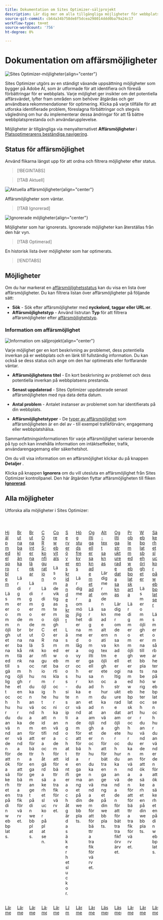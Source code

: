 ```yaml
---
title: Dokumentation om Sites Optimizer-säljprojekt
description: Lär dig mer om alla tillgängliga möjligheter för webbplatsoptimering och hur du använder dem för att förbättra webbplatsens prestanda.
source-git-commit: cb64a34b758de8f5dcea298014ddd0ba79a24c17
workflow-type: tm+mt
source-wordcount: '756'
ht-degree: 0%

---
```



# Dokumentation om affärsmöjligheter

![Sites Optimizer-möjligheter](./assets/overview/hero.png){align="center"}


Sites Optimizer utgörs av en ständigt växande uppsättning möjligheter som bygger på Adobe AI, som är utformade för att identifiera och föreslå förbättringar för er webbplats. Varje möjlighet ger insikter om det potentiella affärsvärdet, lyfter fram områden som behöver åtgärdas och ger användbara rekommendationer för optimering. Klicka på varje tillfälle för att utforska identifierade problem, föreslagna förbättringar och stegvis vägledning om hur du implementerar dessa ändringar för att få bättre webbplatsprestanda och användarupplevelse.

Möjligheter är tillgängliga via menyalternativet **Affärsmöjligheter** i [Platsoptimerarens beständiga navigering](/help/documentation/basics.md#navigation).

## Status för affärsmöjlighet

Använd flikarna längst upp för att ordna och filtrera möjligheter efter status.

>[!BEGINTABS]

>[!TAB Aktuell]

![Aktuella affärsmöjligheter](./assets/overview/current.png){align="center"}

Affärsmöjligheter som väntar.

>[!TAB Ignorerad]

![Ignorerade möjligheter](./assets/overview/ignored.png){align="center"}

Möjligheter som har ignorerats. Ignorerade möjligheter kan återställas från den här vyn.

>[!TAB Optimerad]

En historisk lista över möjligheter som har optimerats.

>[!ENDTABS]

## Möjligheter

Om du har markerat en [affärsmöjlighetsstatus](#opportunity-status) kan du visa en lista över affärsmöjligheter. Du kan filtrera listan över affärsmöjligheter på följande sätt:

* **Sök** - Sök efter affärsmöjligheter med **nyckelord, taggar eller URL:er**.
* **Affärsmöjlighetstyp** - Använd listrutan **Typ** för att filtrera affärsmöjligheter efter [affärsmöjlighetstyp](/help/opportunity-types/overview.md).

### Information om affärsmöjlighet

![Information om säljprojekt](/help/documentation/opportunities/assets/overview/opportunity-details.png){align="center"}

Varje möjlighet ger en kort beskrivning av problemet, dess potentiella inverkan på er webbplats och en länk till fullständig information. Du kan också se dess status och ange om den har optimerats eller fortfarande väntar.

* **Affärsmöjlighetens titel** - En kort beskrivning av problemet och dess potentiella inverkan på webbplatsens prestanda.
* **Senast uppdaterad** - Sites Optimizer uppdaterade senast affärsmöjligheten med nya data detta datum.

* **Antal problem** - Antalet instanser av problemet som har identifierats på din webbplats.
* **Affärsmöjlighetstyper** - De [typer av affärsmöjlighet](/help/opportunity-types/overview.md) som affärsmöjligheten är en del av - till exempel trafikförvärv, engagemang eller webbplatshälsa.

Sammanfattningsinformationen för varje affärsmöjlighet varierar beroende på typ och kan innehålla information om intäktseffekter, trafik, användarengagemang eller säkerhetshot.

Om du vill visa information om en affärsmöjlighet klickar du på knappen **Detaljer** .

Klicka på knappen **Ignorera** om du vill utesluta en affärsmöjlighet från Sites Optimizer kontrollpanel.  Den här åtgärden flyttar affärsmöjligheten till fliken [**Ignorerad**](#opportunity-status).

## Alla möjligheter

Utforska alla möjligheter i Sites Optimizer:

<!-- CARDS

* ./accessibility-issues.md
  {title=Accessibility issues}
  {image=../../assets/common/card-arrows.png} 
* ./broken-backlinks.md
  {title=Broken backlinks}
  {image=../../assets/common/card-arrows.png}
* ./broken-internal-links.md
  {title=Broken internal links}
  {image=../../assets/common/card-link.png}
* ./cors-configuration.md
  {title=CORS configuration}
  {image=../../assets/common/card-code.png}
* ./core-web-vitals.md
  {title=Core web vitals}
  {image=../../assets/common/card-performance.png}
* ./cross-site-scripting.md
  {title=Cross-site scripting}
  {image=../../assets/common/card-code.png}
* ./high-bounce-rate.md
  {title=High bounce rate}
  {image=../../assets/common/card-arrows.png}    
* ./invalid-or-missing-metadata.md
  {title=Invalid or missing metadata}
  {image=../../assets/common/card-code.png}
* ./missing-alt-text.md
  {title=Missing alt text}
  {image=../../assets/common/card-arrows.png}
* ./missing-invalid-structured-data.md
  {title=Missing or invalid structured data}
  {image=../../assets/common/card-bag.png}
* ./sitemap-issues.md
  {title=Sitemap issues}
  {image=../../assets/common/card-relationship.png}
* ./website-permissions.md
  {title=Website permissions}
  {image=../../assets/common/card-people.png}
* ./website-vulnerabilities.md
  {title=Website vulnerabilities}
  {image=../../assets/common/card-puzzle.png}
  
--->
<!-- START CARDS HTML - DO NOT MODIFY BY HAND -->
<div class="columns">
    <div class="column is-half-tablet is-half-desktop is-one-third-widescreen" aria-label="Accessibility issues">
        <div class="card" style="height: 100%; display: flex; flex-direction: column; height: 100%;">
            <div class="card-image">
                <figure class="image x-is-16by9">
                    <a href="./accessibility-issues.md" title="Tillgänglighetsfrågor" target="_blank" rel="referrer">
                        <img class="is-bordered-r-small" src="../../assets/common/card-arrows.png" alt="Tillgänglighetsfrågor"
                             style="width: 100%; aspect-ratio: 16 / 9; object-fit: cover; overflow: hidden; display: block; margin: auto;">
                    </a>
                </figure>
            </div>
            <div class="card-content is-padded-small" style="display: flex; flex-direction: column; flex-grow: 1; justify-content: space-between;">
                <div class="top-card-content">
                    <p class="headline is-size-6 has-text-weight-bold">
                        <a href="./accessibility-issues.md" target="_blank" rel="referrer" title="Tillgänglighetsfrågor">Hjälpmedelsproblem</a>
                    </p>
                    <p class="is-size-6">Läs mer om möjligheterna med tillgänglighet och hur du använder den för att öka säkerheten på din webbplats.</p>
                </div>
                <a href="./accessibility-issues.md" target="_blank" rel="referrer" class="spectrum-Button spectrum-Button--outline spectrum-Button--primary spectrum-Button--sizeM" style="align-self: flex-start; margin-top: 1rem;">
                    <span class="spectrum-Button-label has-no-wrap has-text-weight-bold">Läs mer</span>
                </a>
            </div>
        </div>
    </div>
    <div class="column is-half-tablet is-half-desktop is-one-third-widescreen" aria-label="Broken backlinks">
        <div class="card" style="height: 100%; display: flex; flex-direction: column; height: 100%;">
            <div class="card-image">
                <figure class="image x-is-16by9">
                    <a href="./broken-backlinks.md" title="Brutna bakterier" target="_blank" rel="referrer">
                        <img class="is-bordered-r-small" src="../../assets/common/card-arrows.png" alt="Brutna bakterier"
                             style="width: 100%; aspect-ratio: 16 / 9; object-fit: cover; overflow: hidden; display: block; margin: auto;">
                    </a>
                </figure>
            </div>
            <div class="card-content is-padded-small" style="display: flex; flex-direction: column; flex-grow: 1; justify-content: space-between;">
                <div class="top-card-content">
                    <p class="headline is-size-6 has-text-weight-bold">
                        <a href="./broken-backlinks.md" target="_blank" rel="referrer" title="Brutna bakterier">Brutna baklänkar</a>
                    </p>
                    <p class="is-size-6">Lär dig mer om den brutna bakåtlänksmöjligheten och hur du kan använda den för att förbättra trafikförvärvet.</p>
                </div>
                <a href="./broken-backlinks.md" target="_blank" rel="referrer" class="spectrum-Button spectrum-Button--outline spectrum-Button--primary spectrum-Button--sizeM" style="align-self: flex-start; margin-top: 1rem;">
                    <span class="spectrum-Button-label has-no-wrap has-text-weight-bold">Läs mer</span>
                </a>
            </div>
        </div>
    </div>
    <div class="column is-half-tablet is-half-desktop is-one-third-widescreen" aria-label="Broken internal links">
        <div class="card" style="height: 100%; display: flex; flex-direction: column; height: 100%;">
            <div class="card-image">
                <figure class="image x-is-16by9">
                    <a href="./broken-internal-links.md" title="Brutna interna länkar" target="_blank" rel="referrer">
                        <img class="is-bordered-r-small" src="../../assets/common/card-link.png" alt="Brutna interna länkar"
                             style="width: 100%; aspect-ratio: 16 / 9; object-fit: cover; overflow: hidden; display: block; margin: auto;">
                    </a>
                </figure>
            </div>
            <div class="card-content is-padded-small" style="display: flex; flex-direction: column; flex-grow: 1; justify-content: space-between;">
                <div class="top-card-content">
                    <p class="headline is-size-6 has-text-weight-bold">
                        <a href="./broken-internal-links.md" target="_blank" rel="referrer" title="Brutna interna länkar">Brutna interna länkar</a>
                    </p>
                    <p class="is-size-6">Lär dig mer om de brutna länkarna och hur du kan använda dem för att förbättra engagemanget på din webbplats.</p>
                </div>
                <a href="./broken-internal-links.md" target="_blank" rel="referrer" class="spectrum-Button spectrum-Button--outline spectrum-Button--primary spectrum-Button--sizeM" style="align-self: flex-start; margin-top: 1rem;">
                    <span class="spectrum-Button-label has-no-wrap has-text-weight-bold">Läs mer</span>
                </a>
            </div>
        </div>
    </div>
    <div class="column is-half-tablet is-half-desktop is-one-third-widescreen" aria-label="CORS configuration">
        <div class="card" style="height: 100%; display: flex; flex-direction: column; height: 100%;">
            <div class="card-image">
                <figure class="image x-is-16by9">
                    <a href="./cors-configuration.md" title="CORS-konfiguration" target="_blank" rel="referrer">
                        <img class="is-bordered-r-small" src="../../assets/common/card-code.png" alt="CORS-konfiguration"
                             style="width: 100%; aspect-ratio: 16 / 9; object-fit: cover; overflow: hidden; display: block; margin: auto;">
                    </a>
                </figure>
            </div>
            <div class="card-content is-padded-small" style="display: flex; flex-direction: column; flex-grow: 1; justify-content: space-between;">
                <div class="top-card-content">
                    <p class="headline is-size-6 has-text-weight-bold">
                        <a href="./cors-configuration.md" target="_blank" rel="referrer" title="CORS-konfiguration">CORS-konfiguration</a>
                    </p>
                    <p class="is-size-6">Lär dig mer om CORS konfigurationsmöjlighet och att identifiera och åtgärda säkerhetsluckor på platsen.</p>
                </div>
                <a href="./cors-configuration.md" target="_blank" rel="referrer" class="spectrum-Button spectrum-Button--outline spectrum-Button--primary spectrum-Button--sizeM" style="align-self: flex-start; margin-top: 1rem;">
                    <span class="spectrum-Button-label has-no-wrap has-text-weight-bold">Läs mer</span>
                </a>
            </div>
        </div>
    </div>
    <div class="column is-half-tablet is-half-desktop is-one-third-widescreen" aria-label="Core web vitals">
        <div class="card" style="height: 100%; display: flex; flex-direction: column; height: 100%;">
            <div class="card-image">
                <figure class="image x-is-16by9">
                    <a href="./core-web-vitals.md" title="Core web vitals" target="_blank" rel="referrer">
                        <img class="is-bordered-r-small" src="../../assets/common/card-performance.png" alt="Core web vitals"
                             style="width: 100%; aspect-ratio: 16 / 9; object-fit: cover; overflow: hidden; display: block; margin: auto;">
                    </a>
                </figure>
            </div>
            <div class="card-content is-padded-small" style="display: flex; flex-direction: column; flex-grow: 1; justify-content: space-between;">
                <div class="top-card-content">
                    <p class="headline is-size-6 has-text-weight-bold">
                        <a href="./core-web-vitals.md" target="_blank" rel="referrer" title="Core web vitals">Core web vitals</a>
                    </p>
                    <p class="is-size-6">Läs om de viktigaste möjligheterna med webbartiklar och hur ni kan använda dem för att förbättra trafikförvärvet.</p>
                </div>
                <a href="./core-web-vitals.md" target="_blank" rel="referrer" class="spectrum-Button spectrum-Button--outline spectrum-Button--primary spectrum-Button--sizeM" style="align-self: flex-start; margin-top: 1rem;">
                    <span class="spectrum-Button-label has-no-wrap has-text-weight-bold">Läs mer</span>
                </a>
            </div>
        </div>
    </div>
    <div class="column is-half-tablet is-half-desktop is-one-third-widescreen" aria-label="Cross-site scripting">
        <div class="card" style="height: 100%; display: flex; flex-direction: column; height: 100%;">
            <div class="card-image">
                <figure class="image x-is-16by9">
                    <a href="./cross-site-scripting.md" title="Serveröverskridande skript" target="_blank" rel="referrer">
                        <img class="is-bordered-r-small" src="../../assets/common/card-code.png" alt="Serveröverskridande skript"
                             style="width: 100%; aspect-ratio: 16 / 9; object-fit: cover; overflow: hidden; display: block; margin: auto;">
                    </a>
                </figure>
            </div>
            <div class="card-content is-padded-small" style="display: flex; flex-direction: column; flex-grow: 1; justify-content: space-between;">
                <div class="top-card-content">
                    <p class="headline is-size-6 has-text-weight-bold">
                        <a href="./cross-site-scripting.md" target="_blank" rel="referrer" title="Serveröverskridande skript">Serveröverskridande skript</a>
                    </p>
                    <p class="is-size-6">Läs mer om cross-site scripting och att identifiera och åtgärda säkerhetsluckor.</p>
                </div>
                <a href="./cross-site-scripting.md" target="_blank" rel="referrer" class="spectrum-Button spectrum-Button--outline spectrum-Button--primary spectrum-Button--sizeM" style="align-self: flex-start; margin-top: 1rem;">
                    <span class="spectrum-Button-label has-no-wrap has-text-weight-bold">Läs mer</span>
                </a>
            </div>
        </div>
    </div>
    <div class="column is-half-tablet is-half-desktop is-one-third-widescreen" aria-label="High bounce rate">
        <div class="card" style="height: 100%; display: flex; flex-direction: column; height: 100%;">
            <div class="card-image">
                <figure class="image x-is-16by9">
                    <a href="./high-bounce-rate.md" title="Hög studsfrekvens" target="_blank" rel="referrer">
                        <img class="is-bordered-r-small" src="../../assets/common/card-arrows.png" alt="Hög studsfrekvens"
                             style="width: 100%; aspect-ratio: 16 / 9; object-fit: cover; overflow: hidden; display: block; margin: auto;">
                    </a>
                </figure>
            </div>
            <div class="card-content is-padded-small" style="display: flex; flex-direction: column; flex-grow: 1; justify-content: space-between;">
                <div class="top-card-content">
                    <p class="headline is-size-6 has-text-weight-bold">
                        <a href="./high-bounce-rate.md" target="_blank" rel="referrer" title="Hög studsfrekvens">Hög studsfrekvens</a>
                    </p>
                    <p class="is-size-6">Lär dig mer om möjligheterna med låga vyer och hur du kan använda dem för att förbättra engagemanget på din webbplats.</p>
                </div>
                <a href="./high-bounce-rate.md" target="_blank" rel="referrer" class="spectrum-Button spectrum-Button--outline spectrum-Button--primary spectrum-Button--sizeM" style="align-self: flex-start; margin-top: 1rem;">
                    <span class="spectrum-Button-label has-no-wrap has-text-weight-bold">Läs mer</span>
                </a>
            </div>
        </div>
    </div>
    <div class="column is-half-tablet is-half-desktop is-one-third-widescreen" aria-label="Invalid or missing metadata">
        <div class="card" style="height: 100%; display: flex; flex-direction: column; height: 100%;">
            <div class="card-image">
                <figure class="image x-is-16by9">
                    <a href="./invalid-or-missing-metadata.md" title="Ogiltiga eller saknade metadata" target="_blank" rel="referrer">
                        <img class="is-bordered-r-small" src="../../assets/common/card-code.png" alt="Ogiltiga eller saknade metadata"
                             style="width: 100%; aspect-ratio: 16 / 9; object-fit: cover; overflow: hidden; display: block; margin: auto;">
                    </a>
                </figure>
            </div>
            <div class="card-content is-padded-small" style="display: flex; flex-direction: column; flex-grow: 1; justify-content: space-between;">
                <div class="top-card-content">
                    <p class="headline is-size-6 has-text-weight-bold">
                        <a href="./invalid-or-missing-metadata.md" target="_blank" rel="referrer" title="Ogiltiga eller saknade metadata">Ogiltiga eller saknade metadata</a>
                    </p>
                    <p class="is-size-6">Lär dig mer om ogiltiga eller saknade metadatamöjligheter och hur du kan använda dem för att förbättra trafikförvärvet.</p>
                </div>
                <a href="./invalid-or-missing-metadata.md" target="_blank" rel="referrer" class="spectrum-Button spectrum-Button--outline spectrum-Button--primary spectrum-Button--sizeM" style="align-self: flex-start; margin-top: 1rem;">
                    <span class="spectrum-Button-label has-no-wrap has-text-weight-bold">Läs mer</span>
                </a>
            </div>
        </div>
    </div>
    <div class="column is-half-tablet is-half-desktop is-one-third-widescreen" aria-label="Missing alt text">
        <div class="card" style="height: 100%; display: flex; flex-direction: column; height: 100%;">
            <div class="card-image">
                <figure class="image x-is-16by9">
                    <a href="./missing-alt-text.md" title="Alt-text saknas" target="_blank" rel="referrer">
                        <img class="is-bordered-r-small" src="../../assets/common/card-arrows.png" alt="Alt-text saknas"
                             style="width: 100%; aspect-ratio: 16 / 9; object-fit: cover; overflow: hidden; display: block; margin: auto;">
                    </a>
                </figure>
            </div>
            <div class="card-content is-padded-small" style="display: flex; flex-direction: column; flex-grow: 1; justify-content: space-between;">
                <div class="top-card-content">
                    <p class="headline is-size-6 has-text-weight-bold">
                        <a href="./missing-alt-text.md" target="_blank" rel="referrer" title="Alt-text saknas">Alt-text saknas</a>
                    </p>
                    <p class="is-size-6">Lär dig mer om den saknade alternativa textmöjligheten och hur du kan använda den för att förbättra engagemanget på din webbplats.</p>
                </div>
                <a href="./missing-alt-text.md" target="_blank" rel="referrer" class="spectrum-Button spectrum-Button--outline spectrum-Button--primary spectrum-Button--sizeM" style="align-self: flex-start; margin-top: 1rem;">
                    <span class="spectrum-Button-label has-no-wrap has-text-weight-bold">Läs mer</span>
                </a>
            </div>
        </div>
    </div>
    <div class="column is-half-tablet is-half-desktop is-one-third-widescreen" aria-label="Missing or invalid structured data">
        <div class="card" style="height: 100%; display: flex; flex-direction: column; height: 100%;">
            <div class="card-image">
                <figure class="image x-is-16by9">
                    <a href="./missing-invalid-structured-data.md" title="Saknade eller ogiltiga strukturerade data" target="_blank" rel="referrer">
                        <img class="is-bordered-r-small" src="../../assets/common/card-bag.png" alt="Saknade eller ogiltiga strukturerade data"
                             style="width: 100%; aspect-ratio: 16 / 9; object-fit: cover; overflow: hidden; display: block; margin: auto;">
                    </a>
                </figure>
            </div>
            <div class="card-content is-padded-small" style="display: flex; flex-direction: column; flex-grow: 1; justify-content: space-between;">
                <div class="top-card-content">
                    <p class="headline is-size-6 has-text-weight-bold">
                        <a href="./missing-invalid-structured-data.md" target="_blank" rel="referrer" title="Saknade eller ogiltiga strukturerade data">Ogiltiga strukturerade data saknas</a>
                    </p>
                    <p class="is-size-6">Lär dig mer om den saknade eller ogiltiga strukturerade datamöjligheter och hur du kan använda den för att förbättra trafikförvärvet.</p>
                </div>
                <a href="./missing-invalid-structured-data.md" target="_blank" rel="referrer" class="spectrum-Button spectrum-Button--outline spectrum-Button--primary spectrum-Button--sizeM" style="align-self: flex-start; margin-top: 1rem;">
                    <span class="spectrum-Button-label has-no-wrap has-text-weight-bold">Läs mer</span>
                </a>
            </div>
        </div>
    </div>
    <div class="column is-half-tablet is-half-desktop is-one-third-widescreen" aria-label="Sitemap issues">
        <div class="card" style="height: 100%; display: flex; flex-direction: column; height: 100%;">
            <div class="card-image">
                <figure class="image x-is-16by9">
                    <a href="./sitemap-issues.md" title="Problem med webbplatskarta" target="_blank" rel="referrer">
                        <img class="is-bordered-r-small" src="../../assets/common/card-relationship.png" alt="Problem med webbplatskarta"
                             style="width: 100%; aspect-ratio: 16 / 9; object-fit: cover; overflow: hidden; display: block; margin: auto;">
                    </a>
                </figure>
            </div>
            <div class="card-content is-padded-small" style="display: flex; flex-direction: column; flex-grow: 1; justify-content: space-between;">
                <div class="top-card-content">
                    <p class="headline is-size-6 has-text-weight-bold">
                        <a href="./sitemap-issues.md" target="_blank" rel="referrer" title="Problem med webbplatskarta">Problem med webbplatskarta</a>
                    </p>
                    <p class="is-size-6">Lär dig mer om möjligheterna med webbplatskartor och hur du kan använda den för att förbättra trafikförvärvet.</p>
                </div>
                <a href="./sitemap-issues.md" target="_blank" rel="referrer" class="spectrum-Button spectrum-Button--outline spectrum-Button--primary spectrum-Button--sizeM" style="align-self: flex-start; margin-top: 1rem;">
                    <span class="spectrum-Button-label has-no-wrap has-text-weight-bold">Läs mer</span>
                </a>
            </div>
        </div>
    </div>
    <div class="column is-half-tablet is-half-desktop is-one-third-widescreen" aria-label="Website permissions">
        <div class="card" style="height: 100%; display: flex; flex-direction: column; height: 100%;">
            <div class="card-image">
                <figure class="image x-is-16by9">
                    <a href="./website-permissions.md" title="Webbplatsbehörigheter" target="_blank" rel="referrer">
                        <img class="is-bordered-r-small" src="../../assets/common/card-people.png" alt="Webbplatsbehörigheter"
                             style="width: 100%; aspect-ratio: 16 / 9; object-fit: cover; overflow: hidden; display: block; margin: auto;">
                    </a>
                </figure>
            </div>
            <div class="card-content is-padded-small" style="display: flex; flex-direction: column; flex-grow: 1; justify-content: space-between;">
                <div class="top-card-content">
                    <p class="headline is-size-6 has-text-weight-bold">
                        <a href="./website-permissions.md" target="_blank" rel="referrer" title="Webbplatsbehörigheter">Webbplatsbehörigheter</a>
                    </p>
                    <p class="is-size-6">Läs mer om möjligheterna till webbplatsbehörigheter och hur du använder dem för att öka säkerheten på din webbplats.</p>
                </div>
                <a href="./website-permissions.md" target="_blank" rel="referrer" class="spectrum-Button spectrum-Button--outline spectrum-Button--primary spectrum-Button--sizeM" style="align-self: flex-start; margin-top: 1rem;">
                    <span class="spectrum-Button-label has-no-wrap has-text-weight-bold">Läs mer</span>
                </a>
            </div>
        </div>
    </div>
    <div class="column is-half-tablet is-half-desktop is-one-third-widescreen" aria-label="Website vulnerabilities">
        <div class="card" style="height: 100%; display: flex; flex-direction: column; height: 100%;">
            <div class="card-image">
                <figure class="image x-is-16by9">
                    <a href="./website-vulnerabilities.md" title="Säkerhetsluckor på webbplatser" target="_blank" rel="referrer">
                        <img class="is-bordered-r-small" src="../../assets/common/card-puzzle.png" alt="Säkerhetsluckor på webbplatser"
                             style="width: 100%; aspect-ratio: 16 / 9; object-fit: cover; overflow: hidden; display: block; margin: auto;">
                    </a>
                </figure>
            </div>
            <div class="card-content is-padded-small" style="display: flex; flex-direction: column; flex-grow: 1; justify-content: space-between;">
                <div class="top-card-content">
                    <p class="headline is-size-6 has-text-weight-bold">
                        <a href="./website-vulnerabilities.md" target="_blank" rel="referrer" title="Säkerhetsluckor på webbplatser">Säkerhetsluckor på webbplatser</a>
                    </p>
                    <p class="is-size-6">Läs mer om sårbarheterna på webbplatsen och hur du använder den för att öka säkerheten på din webbplats.</p>
                </div>
                <a href="./website-vulnerabilities.md" target="_blank" rel="referrer" class="spectrum-Button spectrum-Button--outline spectrum-Button--primary spectrum-Button--sizeM" style="align-self: flex-start; margin-top: 1rem;">
                    <span class="spectrum-Button-label has-no-wrap has-text-weight-bold">Läs mer</span>
                </a>
            </div>
        </div>
    </div>
</div>
<!-- END CARDS HTML - DO NOT MODIFY BY HAND -->



